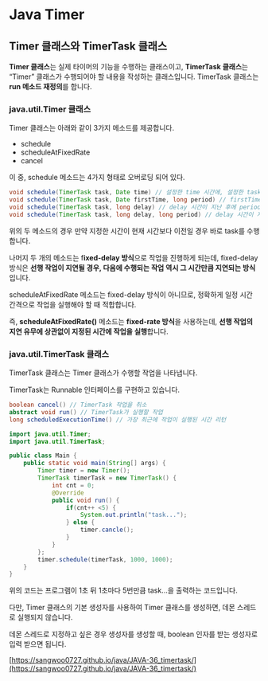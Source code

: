 # Java Timer

## Timer 클래스와 TimerTask 클래스

********************************Timer 클래스********************************는 실제 타이머의 기능을 수행하는 클래스이고, **********************************************TimerTask 클래스**********************************************는 “Timer” 클래스가 수행되어야 할 내용을 작성하는 클래스입니다.  TimerTask 클래스는 **************************************************run 메소드 재정의**************************************************를 합니다.

### java.util.Timer 클래스

Timer 클래스는 아래와 같이 3가지 메소드를 제공합니다. 

- schedule
- scheduleAtFixedRate
- cancel

이 중, schedule 메소드는 4가지 형태로 오버로딩 되어 있다.

```java
void schedule(TimerTask task, Date time) // 설정한 time 시간에, 설정한 task 작업을 수행
void schedule(TimerTask task, Date firstTime, long period) // firstTime부터 period 간격으로 task 작업 수행
void schedule(TimerTask task, long delay) // delay 시간이 지난 후에 period 간격으로 task 수행
void schedule(TimerTask task, long delay, long period) // delay 시간이 지난 후에, period 간격으로 task 수행
```

위의 두 메소드의 경우 만약 지정한 시간이 현재 시간보다 이전일 경우 바로 task를 수행합니다. 

나머지 두 개의 메소드는 f**ixed-delay 방식**으로 작업을 진행하게 되는데, fixed-delay 방식은 **선행 작업이 지연될 경우, 다음에 수행되는 작업 역시 그 시간만큼 지연되는 방식**입니다. 

scheduleAtFixedRate 메소드는 fixed-delay 방식이 아니므로, 정확하게 일정 시간 간격으로 작업을 실행해야 할 때 적합합니다. 

즉, **scheduleAtFixedRate()** 메소드는 **fixed-rate 방식**을 사용하는데, **선행 작업의 지연 유무에 상관없이 지정된 시간에 작업을 실행**합니다.

### java.util.TimerTask 클래스

TimerTask 클래스는 Timer 클래스가 수행할 작업을 나타냅니다. 

TimerTask는 Runnable 인터페이스를 구현하고 있습니다. 

```java
boolean cancel() // TimerTask 작업을 취소
abstract void run() // TimerTask가 실행할 작업
long scheduledExecutionTime() // 가장 최근에 작업이 실행된 시간 리턴
```

```java
import java.util.Timer;
import java.util.TimerTask;

public class Main {
	public static void main(String[] args) {
		Timer timer = new Timer();
		TimerTask timerTask = new TimerTask() {
			int cnt = 0;
			@Override
			public void run() {
				if(cnt++ <5) {
					System.out.println("task...");
				} else {
					timer.cancle();
				}
			}
		};
		timer.schedule(timerTask, 1000, 1000);
	}
}
```

위의 코드는 프로그램이 1초 뒤 1초마다 5번만큼 task…을 출력하는 코드입니다. 

다만, Timer 클래스의 기본 생성자를 사용하여 Timer 클래스를 생성하면, 데몬 스레드로 실행되지 않습니다. 

데몬 스레드로 지정하고 싶은 경우 생성자를 생성할 때, boolean 인자를 받는 생성자로 입력 받으면 됩니다.

[https://sangwoo0727.github.io/java/JAVA-36_timertask/](https://sangwoo0727.github.io/java/JAVA-36_timertask/)
